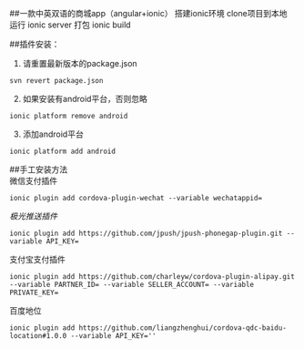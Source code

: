 ##一款中英双语的商城app（angular+ionic）
搭建ionic环境
clone项目到本地
运行 ionic server
打包 ionic build

##插件安装：
1. 请重置最新版本的package.json<br/>
```
svn revert package.json
```
2. 如果安装有android平台，否则忽略<br/>
```
ionic platform remove android
```
3. 添加android平台<br/>
```
ionic platform add android
```
##手工安装方法<br/>
微信支付插件
```
ionic plugin add cordova-plugin-wechat --variable wechatappid=
```
<i>极光推送插件</i>
```
ionic plugin add https://github.com/jpush/jpush-phonegap-plugin.git --variable API_KEY= 
```
支付宝支付插件
```
ionic plugin add https://github.com/charleyw/cordova-plugin-alipay.git --variable PARTNER_ID= --variable SELLER_ACCOUNT= --variable PRIVATE_KEY=
```
百度地位
```
ionic plugin add https://github.com/liangzhenghui/cordova-qdc-baidu-location#1.0.0 --variable API_KEY=''

```